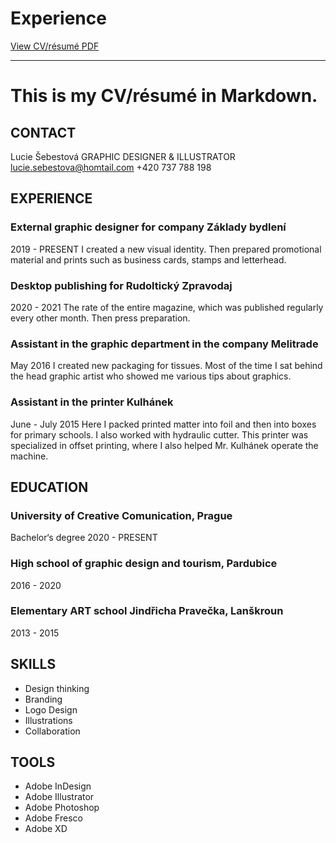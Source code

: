 # Experience

[View CV/résumé PDF](images/CV_Šebestová.pdf)

- - -

# This is my CV/résumé in Markdown.

## CONTACT

Lucie Šebestová
GRAPHIC DESIGNER & ILLUSTRATOR
lucie.sebestova@homtail.com
+420 737 788 198


## EXPERIENCE

### External graphic designer for company Základy bydlení
2019 - PRESENT
I created a new visual identity. Then prepared promotional material and prints such as business cards, stamps and letterhead.


### Desktop publishing for Rudoltický Zpravodaj
2020 - 2021
The rate of the entire magazine, which was published regularly every other month. Then press preparation.


### Assistant in the graphic department in the company Melitrade
May 2016
I created new packaging for tissues. Most of the time I sat behind the head graphic artist who showed me various tips about graphics.


### Assistant in the printer Kulhánek
June - July 2015
Here I packed printed matter into foil and then into boxes for primary schools. I also worked with hydraulic cutter. This printer was specialized in offset printing, where I also helped Mr. Kulhánek operate the machine.


## EDUCATION

### University of Creative Comunication, Prague
Bachelor‘s degree
2020 - PRESENT

### High school of graphic design and tourism, Pardubice
2016 - 2020

### Elementary ART school Jindřicha Pravečka, Lanškroun
2013 - 2015

## SKILLS

- Design thinking
- Branding
- Logo Design
- Illustrations
- Collaboration


## TOOLS

- Adobe InDesign
- Adobe Illustrator
- Adobe Photoshop
- Adobe Fresco
- Adobe XD
